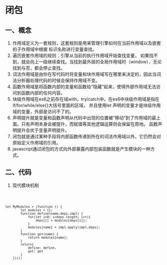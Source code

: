 



# 闭包

## 一、概念
1. 作用域定义为一套规则，这套规则是用来管理引擎如何在当前作用域以及嵌套的子作用域中根据
标识名称进行变量查找。
2. 遍历嵌套作用域的规则：引擎从当前的执行作用域开始查找变量，
如果找不到，就会向上一级继续查找。当找到最外层的全局作用域时（window），无论找到与否，都会停止查找。
3. 词法作用域是由你在写代码时将变量和块作用域写在哪里来决定的，因此当词法分析器处理代码的时候会保持作用域不变。
4. 函数作用域是将函数内部的变量和函数给“隐藏”起来，使得外部作用域无法访问到函数内部的任何内容。
5. 块级作用域在es6之前存在域with，try/catch中。在es6中块级作用域是指在if/for/while/else{}大括号里面的区域，
并且使用let 声明的变量才是块级作用域的变量，外部是访问不了的。
6. 声明提升就是变量和函数声明从代码中出现的位置被“移动”到了作用域的最上面。只有声明本身会被提升，而赋值等其他逻辑运算则会保留在原地。
函数声明提升会优于变量声明提升。
7. 闭包就是通过某种手段将内部函数传递到所在的词法作用域以外，它仍然会对原始定义作用域的引用。
8. javascript通过闭包的方式向外部暴露内部包装函数就是产生模块的一种方式。

## 二、代码
1. 现代模块机制

<code>

    let MyModules = (function () {
            let modules = {};
            function define(name,deps,impl) {
                for(let i=0; i<deps.length; i++){
                    deps[i] = modules[deps[i]];
                }
                modules[name] = impl.apply(impl,deps);
            }
            function get(name) {
                return modules[name];
            }
            return{
                define: define,
                get: get
            }
        })();
</code>

